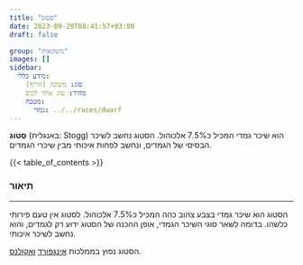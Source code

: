 ```yaml
---
title: "סטוג"
date: 2023-09-20T08:41:57+03:00
draft: false

group: "משקאות"
images: []
sidebar:
  מידע כללי:
    סוג: משקה (חריף)
    מחיר: טוג אחד לכוס
    מטבח:
      גמדי: ../../races/dwarf
---
```


**סְטוֹג** (באנגלית: Stogg) הוא שיכר גמדי המכיל כ7.5% אלכוהול. הסטוג נחשב לשיכר הבסיסי של הגמדים, ונחשב לפחות איכותי מבין שיכרי הגמדים.

{{< table_of_contents >}}

### תיאור

---

הסטוג הוא שיכר גמדי בצבע צהוב כהה המכיל כ7.5% אלכוהול. לסטוג אין טעם פירותי כלשהו. בדומה לשאר סוגי השיכר הגמדי, אופן ההכנה של הסטוג ידוע רק לגמדים, והוא נחשב לשיכר איכותי.

הסטוג נפוץ בממלכות [אינגפורד](../../kingdoms/ingford) [ואקולנס](../../kingdoms/akolance).
